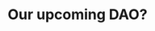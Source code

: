 ---
guid: "AB15E732-D31A-40BA-B366-E62ECCA5C0F8"
title: "Our upcoming DAO?"
description: "Join us as we discuss the potential for a DAO in this episode and share our thoughts on good design for airdrops and DAOs. Plus, learn about our latest TikTok ventures."
pubDate: "Tue, 25 Oct 2022 18:00:00 -0500"
itunes-explicit: false
itunes-episode: 47
itunes-episodeType: Full

# More info
youtube-full: https://youtu.be/La2QX-mk0Zw
discussion: https://twitter.com/fulldecent/status/1585043904084090880

# Timeline
timeline:
  - seconds: 50
    title: The new TikTok account
  - seconds: 97
    title: Promo TikTok 1
  - seconds: 128
    title: Promo TikTok 2
  - seconds: 181
    title: Promo TikTok 3
  - seconds: 204
    title: Promo TikTok 4
  - seconds: 262
    title: Promo TikTok 5
  - seconds: 282
    title: Promo TikTok 5
  - seconds: 356
    title: Promo TikTok 7
  - seconds: 385
    title: Promo TikTok 8
  - seconds: 440
    title: Promo TikTok 9
  - seconds: 643
    title: Should we make a DAO for this group?
  - seconds: 1016
    title: Compare to LinkedIn recommendations
  - seconds: 1560
    title: Thank yous cost money, everything web3 costs money


# File information
enclosure-url: "GET THIS EPISODE DATE AND NUMBER"
enclosure-length: 34819203
enclosure-type: "audio/x-m4a"
itunes-duration: 1649
---